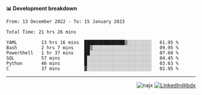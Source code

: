 <b>📊 Development breakdown</b>
<!--START_SECTION:waka-->

```text
From: 13 December 2022 - To: 15 January 2023

Total Time: 21 hrs 26 mins

YAML         13 hrs 16 mins  ███████████████▒░░░░░░░░░   61.95 %
Bash         2 hrs 7 mins    ██▒░░░░░░░░░░░░░░░░░░░░░░   09.95 %
PowerShell   1 hr 37 mins    ██░░░░░░░░░░░░░░░░░░░░░░░   07.60 %
SQL          57 mins         █░░░░░░░░░░░░░░░░░░░░░░░░   04.45 %
Python       46 mins         █░░░░░░░░░░░░░░░░░░░░░░░░   03.63 %
C            37 mins         ▓░░░░░░░░░░░░░░░░░░░░░░░░   02.95 %
```

<!--END_SECTION:waka-->
-----
<p align="right"><img src="https://komarev.com/ghpvc/?username=najx&label=GitHub%20Profile%20Views&color=yellow&style=flat" alt="najx" />
<a href="https://www.linkedin.com/in/abdx"><img src="https://img.shields.io/badge/LinkedIn--_.svg?style=social&logo=linkedin" alt="LinkedIn@bdx"></a> </p align="center">
